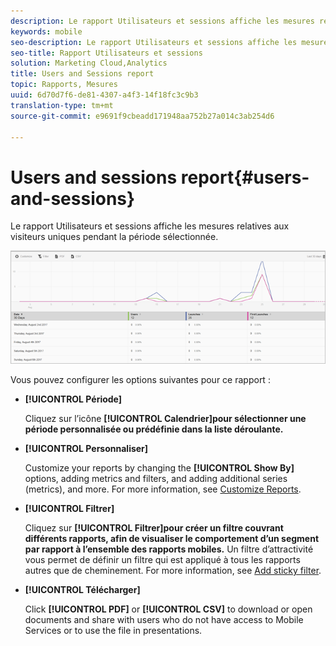 ```yaml
---
description: Le rapport Utilisateurs et sessions affiche les mesures relatives aux visiteurs uniques pendant la période sélectionnée.
keywords: mobile
seo-description: Le rapport Utilisateurs et sessions affiche les mesures relatives aux visiteurs uniques pendant la période sélectionnée.
seo-title: Rapport Utilisateurs et sessions
solution: Marketing Cloud,Analytics
title: Users and Sessions report
topic: Rapports, Mesures
uuid: 6d70d7f6-de81-4307-a4f3-14f18fc3c9b3
translation-type: tm+mt
source-git-commit: e9691f9cbeadd171948aa752b27a014c3ab254d6

---
```



# Users and sessions report{#users-and-sessions}

Le rapport Utilisateurs et sessions affiche les mesures relatives aux visiteurs uniques pendant la période sélectionnée.

![Rapport Utilisateurs et sessions](assets/users_sessions.png)

Vous pouvez configurer les options suivantes pour ce rapport :

* **[!UICONTROL Période]**

   Cliquez sur l’icône **[!UICONTROL Calendrier]pour sélectionner une période personnalisée ou prédéfinie dans la liste déroulante.**

* **[!UICONTROL Personnaliser]**

   Customize your reports by changing the **[!UICONTROL Show By]** options, adding metrics and filters, and adding additional series (metrics), and more. For more information, see [Customize Reports](/help/using/usage/reports-customize/t-reports-customize.md).

* **[!UICONTROL Filtrer]**

   Cliquez sur **[!UICONTROL Filtrer]pour créer un filtre couvrant différents rapports, afin de visualiser le comportement d’un segment par rapport à l’ensemble des rapports mobiles.** Un filtre d’attractivité vous permet de définir un filtre qui est appliqué à tous les rapports autres que de cheminement. For more information, see [Add sticky filter](/help/using/usage/reports-customize/t-sticky-filter.md).

* **[!UICONTROL Télécharger]**

   Click **[!UICONTROL PDF]** or **[!UICONTROL CSV]** to download or open documents and share with users who do not have access to Mobile Services or to use the file in presentations.
